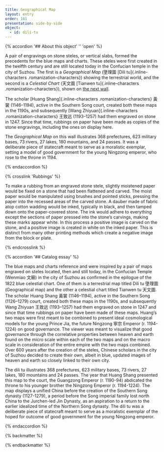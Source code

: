 ```yaml
---
title: Geographical Map
layout: entry
order: 101
presentation: side-by-side
object:
  - id: dili-tu
---
```


{% accordion '## About this object' '' 'open' %}

A pair of engravings on stone steles, or vertical slabs, formed the precedents for the blue maps and charts. These steles were first created in the twelfth century and are still located today in the Confucian temple in the city of Suzhou. The first is a *Geographical Map* (<span class="inline-characters chinese-characters">墬理圖</span> [Dili tu]{.inline-characters .romanization-characters}) showing the terrestrial world, and the second is a *Celestial Chart* (<span class="inline-characters chinese-characters">天文圖</span> [Tianwen tu]{.inline-characters .romanization-characters}), shown on [the next wall](/catalogue/2/).

The scholar [Huang Shang]{.inline-characters .romanization-characters} <span class="inline-characters chinese-characters">黃裳</span> (1146–1194), active in the Southern Song court, created both these maps in the 1190s, and subsequently [Wang Zhiyuan]{.inline-characters .romanization-characters} <span class="inline-characters chinese-characters">王致远</span> (1193–1257) had them engraved on stone in 1247. Since that time, rubbings on paper have been made as copies of the stone engravings, including the ones on display here.

The *Geographical Map* on this wall illustrates 368 prefectures, 623 military bases, 73 rivers, 27 lakes, 180 mountains, and 24 passes. It was a deliberate piece of statecraft meant to serve as a moralistic exemplar, setting a model of good government for the young Ningzong emperor, who rose to the throne in 1194.


{% endaccordion %}

{% crosslink 'Rubbings' %}

To make a rubbing from an engraved stone stele, slightly moistened paper would be fixed on a stone that had been flattened and carved. The moist paper would be manipulated using brushes and pointed sticks, pressing the paper into the recessed areas of the carved stone. A dauber made of fabric atop cotton wadding would be inked, typically in black, and then tamped down onto the paper-covered stone. The ink would adhere to everything except the sections of paper pressed into the stone’s carvings, making these marks appear white. In this process a positive image is carved on the stone, and a positive image is created in white on the inked paper. This is distinct from many other printing methods which create a negative image from the block or plate.

{% endcrosslink %}

{% accordion '## Catalog essay' %}

The blue maps and charts reference and were inspired by a pair of maps engraved on steles located, then and still today, in the Confucian Temple (Wenmiao <span class="inline-characters chinese-characters">文廟</span>) in the city of Suzhou as confirmed in the epilogue of the 1822 blue celestial chart. One of them is a terrestrial map titled Dili tu <span class="inline-characters chinese-characters">墬理圖</span> (Geographical map) and the other a celestial chart titled Tianwen tu <span class="inline-characters chinese-characters">天文圖</span>.  The scholar Huang Shang <span class="inline-characters chinese-characters">黃裳</span> (1146–1194), active in the Southern Song (1126–1279) court, created both these maps in the 1190s, and subsequently Wang Zhiyuan <span class="inline-characters chinese-characters">王致远</span> (1193–1257) had them engraved on stone in 1247 and since that time rubbings on paper have been made of these maps. Huang’s two maps were first meant to be combined to present ideal cosmological models for the young Prince Jia, the future Ningzong <span class="inline-characters chinese-characters">寧宗</span> Emperor (r. 1194-1224) on good governance. The viewer was meant to visualize that good governance through the correlative properties between heaven and earth found on the micro scale within each of the two maps and on the macro scale in consideration of the entire empire with the two maps combined. Over 600 years after the creation of the steles, Chinese scholars in the city of Suzhou decided to create their own, albeit in blue, updated images of heaven and earth so closely linked to their own city. 


The dili tu illustrates 368 prefectures, 623 military bases, 73 rivers, 27 lakes, 180 mountains and 24 passes. The year that Huang Shang presented this map to the court, the Guangzong Emperor (r. 1190-94) abdicated the throne to his younger brother the Ningzong Emperor (r. 1194-1224). The map displays a unified China before the creation of the Southern Song dynasty (1127-1279), a period before the Song imperial family lost north China to the Jurchen-led Jin Dynasty, as an aspiration to a return to the earlier idealized time of the Northern Song dynasty. The dili tu was a deliberate piece of statecraft meant to serve as a moralistic exemplar of the hoped for outcome of good government for the young Ningzong emperor.

{% endaccordion %}

{% backmatter %}


{% endbackmatter %}

